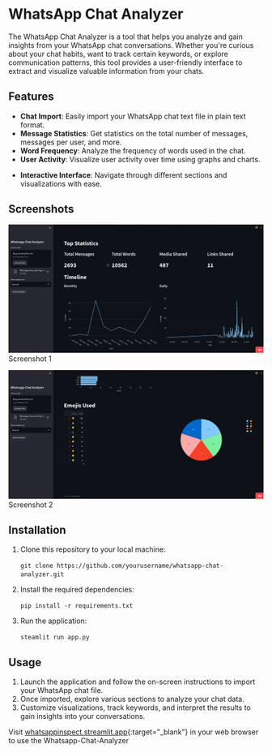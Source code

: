 # WhatsApp Chat Analyzer

The WhatsApp Chat Analyzer is a tool that helps you analyze and gain insights from your WhatsApp chat conversations. Whether you're curious about your chat habits, want to track certain keywords, or explore communication patterns, this tool provides a user-friendly interface to extract and visualize valuable information from your chats.

## Features

- **Chat Import**: Easily import your WhatsApp chat text file in plain text format.
- **Message Statistics**: Get statistics on the total number of messages, messages per user, and more.
- **Word Frequency**: Analyze the frequency of words used in the chat.
- **User Activity**: Visualize user activity over time using graphs and charts.
<!-- - **Keyword Tracking**: Track specific keywords or phrases and view their occurrences.
- **Sentiment Analysis**: Gain insights into the sentiment of messages using natural language processing. -->
- **Interactive Interface**: Navigate through different sections and visualizations with ease.

## Screenshots
![Screenshot 1](screenshots/ss1.png)
Screenshot 1

![Screenshot 1](screenshots/ss2.png)
Screenshot 2

## Installation

1. Clone this repository to your local machine:

   ```git clone https://github.com/yourusername/whatsapp-chat-analyzer.git```
2. Install the required dependencies:


   ```pip install -r requirements.txt```

3. Run the application:

    ```steamlit run app.py```

## Usage
1. Launch the application and follow the on-screen instructions to import your WhatsApp chat file.
2. Once imported, explore various sections to analyze your chat data.
3. Customize visualizations, track keywords, and interpret the results to gain insights into your conversations.

Visit [whatsappinspect.streamlit.app](https://whatsappinspect.streamlit.app){:target="_blank"} in your web browser to use the Whatsapp-Chat-Analyzer

